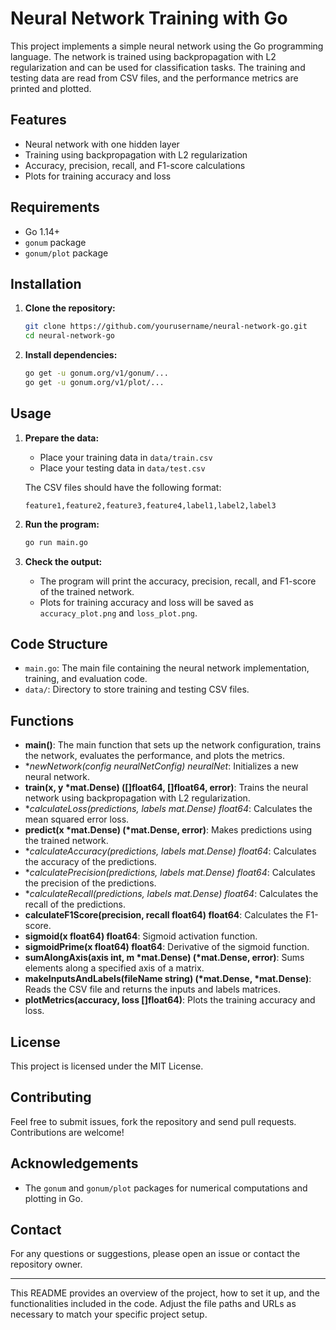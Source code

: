 # Neural Network Training with Go

This project implements a simple neural network using the Go programming language. The network is trained using backpropagation with L2 regularization and can be used for classification tasks. The training and testing data are read from CSV files, and the performance metrics are printed and plotted.

## Features
- Neural network with one hidden layer
- Training using backpropagation with L2 regularization
- Accuracy, precision, recall, and F1-score calculations
- Plots for training accuracy and loss

## Requirements
- Go 1.14+
- `gonum` package
- `gonum/plot` package

## Installation

1. **Clone the repository:**

   ```sh
   git clone https://github.com/yourusername/neural-network-go.git
   cd neural-network-go
   ```

2. **Install dependencies:**

   ```sh
   go get -u gonum.org/v1/gonum/...
   go get -u gonum.org/v1/plot/...
   ```

## Usage

1. **Prepare the data:**
   - Place your training data in `data/train.csv`
   - Place your testing data in `data/test.csv`

   The CSV files should have the following format:

   ```
   feature1,feature2,feature3,feature4,label1,label2,label3
   ```

2. **Run the program:**

   ```sh
   go run main.go
   ```

3. **Check the output:**
   - The program will print the accuracy, precision, recall, and F1-score of the trained network.
   - Plots for training accuracy and loss will be saved as `accuracy_plot.png` and `loss_plot.png`.

## Code Structure

- `main.go`: The main file containing the neural network implementation, training, and evaluation code.
- `data/`: Directory to store training and testing CSV files.

## Functions

- **main()**: The main function that sets up the network configuration, trains the network, evaluates the performance, and plots the metrics.
- **newNetwork(config neuralNetConfig) *neuralNet**: Initializes a new neural network.
- **train(x, y *mat.Dense) ([]float64, []float64, error)**: Trains the neural network using backpropagation with L2 regularization.
- **calculateLoss(predictions, labels *mat.Dense) float64**: Calculates the mean squared error loss.
- **predict(x *mat.Dense) (*mat.Dense, error)**: Makes predictions using the trained network.
- **calculateAccuracy(predictions, labels *mat.Dense) float64**: Calculates the accuracy of the predictions.
- **calculatePrecision(predictions, labels *mat.Dense) float64**: Calculates the precision of the predictions.
- **calculateRecall(predictions, labels *mat.Dense) float64**: Calculates the recall of the predictions.
- **calculateF1Score(precision, recall float64) float64**: Calculates the F1-score.
- **sigmoid(x float64) float64**: Sigmoid activation function.
- **sigmoidPrime(x float64) float64**: Derivative of the sigmoid function.
- **sumAlongAxis(axis int, m *mat.Dense) (*mat.Dense, error)**: Sums elements along a specified axis of a matrix.
- **makeInputsAndLabels(fileName string) (*mat.Dense, *mat.Dense)**: Reads the CSV file and returns the inputs and labels matrices.
- **plotMetrics(accuracy, loss []float64)**: Plots the training accuracy and loss.

## License
This project is licensed under the MIT License.

## Contributing
Feel free to submit issues, fork the repository and send pull requests. Contributions are welcome!

## Acknowledgements
- The `gonum` and `gonum/plot` packages for numerical computations and plotting in Go.

## Contact
For any questions or suggestions, please open an issue or contact the repository owner.

---

This README provides an overview of the project, how to set it up, and the functionalities included in the code. Adjust the file paths and URLs as necessary to match your specific project setup.
